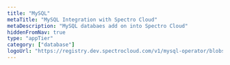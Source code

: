 ```yaml
---
title: "MySQL"
metaTitle: "MySQL Integration with Spectro Cloud"
metaDescription: "MySQL databaes add on into Spectro Cloud"
hiddenFromNav: true
type: "appTier"
category: ["database"]
logoUrl: "https://registry.dev.spectrocloud.com/v1/mysql-operator/blobs/sha256:2d59bc428916752528280eac03330d712164163e2f3c476409f5c25d8a7c2778?type=image/png"
---
```

